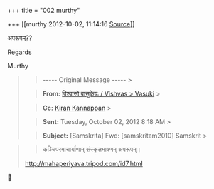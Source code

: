 +++
title = "002 murthy"

+++
[[murthy	2012-10-02, 11:14:16 [Source](https://groups.google.com/g/samskrita/c/CwdwMuUqSXo)]]



अपरूपम्??

Regards

Murthy

> 
> > ----- Original Message ----- >
> 
> > 
> > **From:** [विश्वासो वासुकेयः / Vishvas > Vasuki]( "vishvasv@samskritabharatiusa.org") >
> 
> > 
> > **Cc:** [Kiran Kannappan]( "kiran.kannappan@gmail.com") >
> 
> > 
> > **Sent:** Tuesday, October 02, 2012 8:18 AM >
> 
> > 
> > **Subject:** \[Samskrita\] Fwd: \[samskritam2010\] Samskrit >
> 
> > 
> >   
> > 

> 
> > कञ्चिपरमाचार्याणाम् संस्कृतभाषणम् अपरूपम्।  
>   
> <http://mahaperiyava.tripod.com/id7.html>  
>   
> > 



